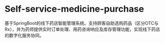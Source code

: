 # Self-service-medicine-purchase
基于SpringBoot的线下药店智能管理系统。支持顾客自助选购药品（区分OTC与Rx），并为药师提供实时订单处理、用药咨询响应及库存管理功能，实现线下药店的数字化服务协同。
